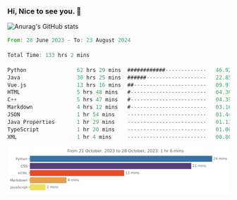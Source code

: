 ### Hi, Nice to see you. 👋

<!--
**EtherFin/EtherFin** is a ✨ _special_ ✨ repository because its `README.md` (this file) appears on your GitHub profile.

Here are some ideas to get you started:

- 🔭 I’m currently working on ...
- 🌱 I’m currently learning ...
- 👯 I’m looking to collaborate on ...
- 🤔 I’m looking for help with ...
- 💬 Ask me about ...
- 📫 How to reach me: ...
- 😄 Pronouns: ...
- ⚡ Fun fact: ...
-->


![Anurag's GitHub stats](https://github-readme-stats.vercel.app/api?username=EtherFin&bg_color=30,e96443,e97f43,e99943,e9b443,e9ce43,e9e843,d3e943,bee943,a9e943,94e943&title_color=fff&text_color=000&show_icons=true&icon_color=000)


<!--START_SECTION:waka-->

```rust
From: 28 June 2023 - To: 23 August 2024

Total Time: 133 hrs 2 mins

Python                62 hrs 29 mins  ############-------------   46.92 %
Java                  30 hrs 25 mins  ######-------------------   22.85 %
Vue.js                13 hrs 16 mins  ##-----------------------   09.97 %
HTML                  5 hrs 48 mins   #------------------------   04.36 %
C++                   5 hrs 47 mins   #------------------------   04.35 %
Markdown              4 hrs 12 mins   #------------------------   03.16 %
JSON                  1 hr 54 mins    -------------------------   01.44 %
Java Properties       1 hr 29 mins    -------------------------   01.13 %
TypeScript            1 hr 20 mins    -------------------------   01.00 %
XML                   1 hr 4 mins     -------------------------   00.80 %
```

<!--END_SECTION:waka-->

<img
  src="https://github.com/EtherFin/EtherFin/blob/master/images/stat.svg"
  alt="Work Dashboard"
/>

